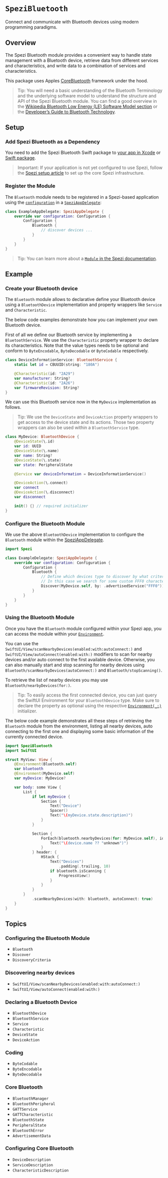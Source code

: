 # ``SpeziBluetooth``

<!--
#
# This source file is part of the Stanford Spezi open source project
#
# SPDX-FileCopyrightText: 2022 Stanford University and the project authors (see CONTRIBUTORS.md)
#
# SPDX-License-Identifier: MIT
#       
-->

Connect and communicate with Bluetooth devices using modern programming paradigms.


## Overview

The Spezi Bluetooth module provides a convenient way to handle state management with a Bluetooth device,
retrieve data from different services and characteristics,
and write data to a combination of services and characteristics.

This package uses Apples [CoreBluetooth](https://developer.apple.com/documentation/corebluetooth) framework under the hood.

> Tip: You will need a basic understanding of the Bluetooth Terminology and the underlying software model to understand
    the structure and API of the Spezi Bluetooth module. You can find a good overview in the
    [Wikipedia Bluetooth Low Energy (LE) Software Model section](https://en.wikipedia.org/wiki/Bluetooth_Low_Energy#Software_model) or the
    [Developer’s Guide to Bluetooth Technology](https://www.bluetooth.com/blog/a-developers-guide-to-bluetooth/).


## Setup


### Add Spezi Bluetooth as a Dependency

You need to add the Spezi Bluetooth Swift package to
[your app in Xcode](https://developer.apple.com/documentation/xcode/adding-package-dependencies-to-your-app#) or
[Swift package](https://developer.apple.com/documentation/xcode/creating-a-standalone-swift-package-with-xcode#Add-a-dependency-on-another-Swift-package).

> Important: If your application is not yet configured to use Spezi, follow the [Spezi setup article](https://swiftpackageindex.com/stanfordspezi/spezi/documentation/spezi/initial-setup) to set up the core Spezi infrastructure.


### Register the Module

The ``Bluetooth`` module needs to be registered in a Spezi-based application using the 
[`configuration`](https://swiftpackageindex.com/stanfordspezi/spezi/documentation/spezi/speziappdelegate/configuration) in a
[`SpeziAppDelegate`](https://swiftpackageindex.com/stanfordspezi/spezi/documentation/spezi/speziappdelegate):
```swift
class ExampleAppDelegate: SpeziAppDelegate {
    override var configuration: Configuration {
        Configuration {
            Bluetooth {
                // discover devices ...
            }
        }
    }
}
```

> Tip: You can learn more about a [`Module` in the Spezi documentation](https://swiftpackageindex.com/stanfordspezi/spezi/documentation/spezi/module).


## Example

### Create your Bluetooth device

The ``Bluetooth`` module allows to declarative define your Bluetooth device using a ``BluetoothDevice`` implementation and property wrappers
like ``Service`` and ``Characteristic``.

The below code examples demonstrate how you can implement your own Bluetooth device.

First of all we define our Bluetooth service by implementing a ``BluetoothService``.
We use the ``Characteristic`` property wrapper to declare its characteristics.
Note that the value types needs to be optional and conform to ``ByteEncodable``, ``ByteDecodable`` or ``ByteCodable`` respectively.

```swift
class DeviceInformationService: BluetoothService {
    static let id = CBUUID(string: "180A")

    @Characteristic(id: "2A29")
    var manufacturer: String?
    @Characteristic(id: "2A26")
    var firmwareRevision: String?
}
```

We can use this Bluetooth service now in the `MyDevice` implementation as follows.

> Tip: We use the ``DeviceState`` and ``DeviceAction`` property wrappers to get access to the device state and its actions. Those two
    property wrappers can also be used within a ``BluetoothService`` type.

```swift
class MyDevice: BluetoothDevice {
    @DeviceState(\.id)
    var id: UUID
    @DeviceState(\.name)
    var name: String?
    @DeviceState(\.state)
    var state: PeripheralState

    @Service var deviceInformation = DeviceInformationService()

    @DeviceAction(\.connect)
    var connect
    @DeviceAction(\.disconnect)
    var disconnect

    init() {} // required initializer
}
```

### Configure the Bluetooth Module

We use the above `BluetoothDevice` implementation to configure the ``Bluetooth`` module within the
[SpeziAppDelegate](https://swiftpackageindex.com/stanfordspezi/spezi/documentation/spezi/speziappdelegate).

```swift
import Spezi

class ExampleDelegate: SpeziAppDelegate {
    override var configuration: Configuration {
        Configuration {
            Bluetooth {
                // Define which devices type to discover by what criteria .
                // In this case we search for some custom FFF0 characteristic that is advertised.
                Discover(MyDevice.self, by: .advertisedService("FFF0"))
            }
        }
    }
}
```

### Using the Bluetooth Module

Once you have the `Bluetooth` module configured within your Spezi app, you can access the module within your
[`Environment`](https://developer.apple.com/documentation/swiftui/environment).

You can use the ``SwiftUI/View/scanNearbyDevices(enabled:with:autoConnect:)`` and ``SwiftUI/View/autoConnect(enabled:with:)``
modifiers to scan for nearby devices and/or auto connect to the first available device. Otherwise, you can also manually start and stop scanning for nearby devices
using ``Bluetooth/scanNearbyDevices(autoConnect:)`` and ``Bluetooth/stopScanning()``.

To retrieve the list of nearby devices you may use ``Bluetooth/nearbyDevices(for:)``.

> Tip: To easily access the first connected device, you can just query the SwiftUI Environment for your `BluetoothDevice` type.
    Make sure to declare the property as optional using the respective [`Environment(_:)`](https://developer.apple.com/documentation/swiftui/environment/init(_:)-8slkf)
    initializer.

The below code example demonstrates all these steps of retrieving the `Bluetooth` module from the environment, listing all nearby devices,
auto connecting to the first one and displaying some basic information of the currently connected device.

```swift
import SpeziBluetooth
import SwiftUI

struct MyView: View {
    @Environment(Bluetooth.self)
    var bluetooth
    @Environment(MyDevice.self)
    var myDevice: MyDevice?

    var body: some View {
        List {
            if let myDevice {
                Section {
                    Text("Device")
                    Spacer()
                    Text("\(myDevice.state.description)")
                }
            }

            Section {
                ForEach(bluetooth.nearbyDevices(for: MyDevice.self), id: \.id) { device in
                    Text("\(device.name ?? "unknown")")
                }
            } header: {
                HStack {
                    Text("Devices")
                        .padding(.trailing, 10)
                    if bluetooth.isScanning {
                        ProgressView()
                    }
                }
            }
        }
            .scanNearbyDevices(with: bluetooth, autoConnect: true)
    }
}
```


## Topics

### Configuring the Bluetooth Module

- ``Bluetooth``
- ``Discover``
- ``DiscoveryCriteria``

### Discovering nearby devices

- ``SwiftUI/View/scanNearbyDevices(enabled:with:autoConnect:)``
- ``SwiftUI/View/autoConnect(enabled:with:)``

### Declaring a Bluetooth Device

- ``BluetoothDevice``
- ``BluetoothService``
- ``Service``
- ``Characteristic``
- ``DeviceState``
- ``DeviceAction``

### Coding

- ``ByteCodable``
- ``ByteEncodable``
- ``ByteDecodable``

### Core Bluetooth 

- ``BluetoothManager``
- ``BluetoothPeripheral``
- ``GATTService``
- ``GATTCharacteristic``
- ``BluetoothState``
- ``PeripheralState``
- ``BluetoothError``
- ``AdvertisementData``

### Configuring Core Bluetooth

- ``DeviceDescription``
- ``ServiceDescription``
- ``CharacteristicDescription``
